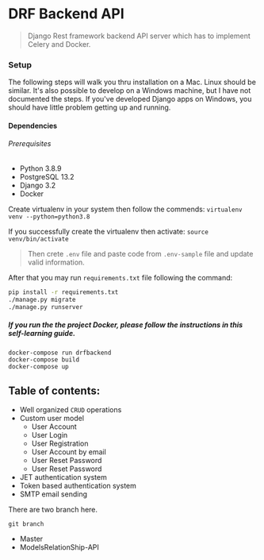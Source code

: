 # DRF Backend API
> Django Rest framework backend API server which has to implement Celery and Docker.

### Setup

The following steps will walk you thru installation on a Mac. Linux should be similar.
It's also possible to develop on a Windows machine, but I have not documented the steps.
If you've developed Django apps on Windows, you should have little problem getting
up and running.

#### Dependencies
###### Prerequisites

- Python 3.8.9 
- PostgreSQL 13.2
- Django 3.2
- Docker

Create virtualenv in your system then follow the commends:
```` virtualenv venv --python=python3.8 ````

If you successfully create the virtualenv then activate:
```source venv/bin/activate```

> Then crete `.env` file and paste code from `.env-sample` file and update valid information.

After that you may run `requirements.txt` file following the command:
```bash
pip install -r requirements.txt
./manage.py migrate
./manage.py runserver
```

##### If you run the the project Docker, please follow the instructions in this self-learning guide.
```base
docker-compose run drfbackend
docker-compose build
docker-compose up
```

## Table of contents:
- Well organized `CRUD` operations
- Custom user model
   - User Account
   - User Login
   - User Registration
   - User Account by email
   - User Reset Password
   - User Reset Password
 - JET authentication system
 - Token based authentication system
 - SMTP email sending

There are two branch here.
```
git branch
```
* Master
* ModelsRelationShip-API

